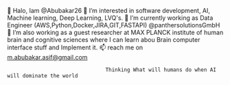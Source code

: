 👋 Halo, Iam @Abubakar26
👀 I’m interested in software development, AI, Machine learning, Deep Learning, LVQ's.
🌱 I’m currently working as Data Engineer (AWS,Python,Docker,JIRA,GIT,FASTAPI) @panthersolutionsGmbH
💞️ I’m also working as a guest researcher at MAX PLANCK institute of human brain and cognitive sciences where I can learn abou Brain computer interface stuff and Implement it.
📫 reach me on m.abubakar.asif@gmail.com




                                    Thinking What will humans do when AI will dominate the world


